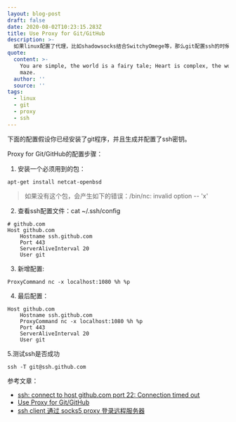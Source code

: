 ```yaml
---
layout: blog-post
draft: false
date: 2020-08-02T10:23:15.283Z
title: Use Proxy for Git/GitHub
description: >-
  如果linux配置了代理，比如shadowsocks结合SwitchyOmege等，那么git配置ssh的时候需要写入代理相关的配置，不然ssh的配置并不能正常的工作。
quote:
  content: >-
    You are simple, the world is a fairy tale; Heart is complex, the world is a
    maze.
  author: ''
  source: ''
tags:
  - linux
  - git
  - proxy
  - ssh
---
```

下面的配置假设你已经安装了git程序，并且生成并配置了ssh密钥。

Proxy for Git/GitHub的配置步骤：

1. 安装一个必须用到的包：

```
apt-get install netcat-openbsd
```

> 如果没有这个包，会产生如下的错误：/bin/nc: invalid option -- 'x'

2. 查看ssh配置文件：cat ~/.ssh/config 

```
# github.com
Host github.com
    Hostname ssh.github.com
    Port 443
    ServerAliveInterval 20
    User git
```

3. 新增配置:

```
ProxyCommand nc -x localhost:1080 %h %p
```

4. 最后配置：

```
Host github.com
    Hostname ssh.github.com
    ProxyCommand nc -x localhost:1080 %h %p
    Port 443
    ServerAliveInterval 20
    User git
```

5.测试ssh是否成功

```
ssh -T git@ssh.github.com
```

参考文章：

* [ssh: connect to host github.com port 22: Connection timed out](https://stackoverflow.com/questions/15589682/ssh-connect-to-host-github-com-port-22-connection-timed-out)
* [Use Proxy for Git/GitHub](https://gist.github.com/coin8086/7228b177221f6db913933021ac33bb92)
* [ssh client 通过 socks5 proxy 登录远程服务器](https://blog.chenxiaosheng.com/posts/2013-12-20/ssh-through-socks-proxy.html)